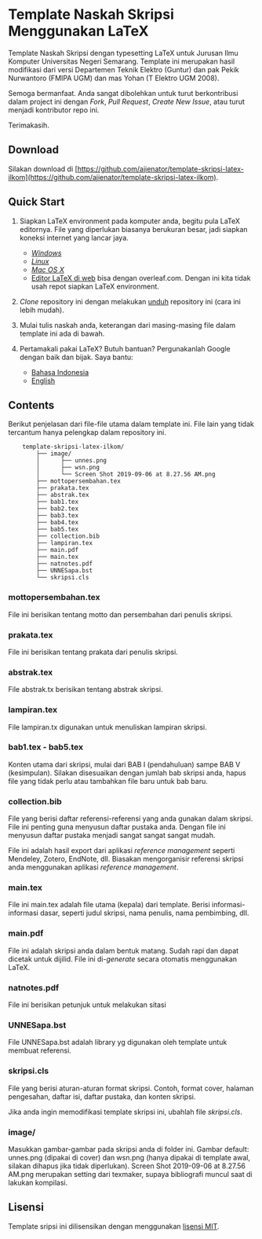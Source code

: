 Template Naskah Skripsi Menggunakan LaTeX
==========================================

Template Naskah Skripsi dengan typesetting LaTeX untuk Jurusan Ilmu Komputer Universitas Negeri Semarang. Template ini merupakan hasil modifikasi dari versi Departemen Teknik Elektro (Guntur) dan pak Pekik Nurwantoro (FMIPA UGM) dan mas Yohan (T Elektro UGM 2008).

Semoga bermanfaat. Anda sangat dibolehkan untuk turut berkontribusi dalam project ini dengan *Fork*, *Pull Request*, *Create New Issue*, atau turut menjadi kontributor repo ini.

Terimakasih.

Download
--------
Silakan download di [https://github.com/ajienator/template-skripsi-latex-ilkom](https://github.com/ajienator/template-skripsi-latex-ilkom).

Quick Start
-----------
1. Siapkan LaTeX environment pada komputer anda, begitu pula LaTeX editornya. File yang diperlukan biasanya berukuran besar, jadi siapkan koneksi internet yang lancar jaya.
	- [*Windows*](https://www.google.com/search?q=windows+setup+latex&oq=windows+setup+latex&aqs=chrome..69i57.6207j0j7&sourceid=chrome&es_sm=91&ie=UTF-8)
	- [*Linux*](https://www.google.com/search?q=windows+setup+latex&oq=windows+setup+latex&aqs=chrome..69i57.6207j0j7&sourceid=chrome&es_sm=91&ie=UTF-8#q=linux+setup+latex)
	- [*Mac OS X*](https://www.google.com/search?q=windows+setup+latex&oq=windows+setup+latex&aqs=chrome..69i57.6207j0j7&sourceid=chrome&es_sm=91&ie=UTF-8#q=mac+setup+latex)
	- [Editor LaTeX di web](https://www.overleaf.com/) bisa dengan overleaf.com. Dengan ini kita tidak usah repot siapkan LaTeX environment.

2. *Clone* repository ini dengan melakukan [unduh](https://github.com/ajienator/template-skripsi-latex-ilkom) repository ini (cara ini lebih mudah).
3. Mulai tulis naskah anda, keterangan dari masing-masing file dalam template ini ada di bawah.
4. Pertamakali pakai LaTeX? Butuh bantuan? Pergunakanlah Google dengan baik dan bijak. Saya bantu:
	- [Bahasa Indonesia](https://www.google.com/search?q=tutorial+menggunakan+latex&oq=tutorial+menggunakan+latex&aqs=chrome..69i57j0.3219j0j7&sourceid=chrome&es_sm=91&ie=UTF-8)
	- [English](https://www.google.com/search?q=latex+tutorial&oq=latex+tutorial&aqs=chrome..69i57j69i65l3j69i60l2.1884j0j7&sourceid=chrome&es_sm=91&ie=UTF-8)

Contents
--------
Berikut penjelasan dari file-file utama dalam template ini. File lain yang tidak tercantum hanya pelengkap dalam repository ini.

		template-skripsi-latex-ilkom/
			├── image/
			│	   ├── unnes.png
			│	   ├── wsn.png
			│	   └── Screen Shot 2019-09-06 at 8.27.56 AM.png
			├── mottopersembahan.tex
			├── prakata.tex
			├── abstrak.tex
			├── bab1.tex
			├── bab2.tex
			├── bab3.tex
			├── bab4.tex
			├── bab5.tex
			├── collection.bib
			├── lampiran.tex
			├── main.pdf
			├── main.tex
			├── natnotes.pdf
			├── UNNESapa.bst
			└── skripsi.cls


### mottopersembahan.tex
File ini berisikan tentang motto dan persembahan dari penulis skripsi.

### prakata.tex
File ini berisikan tentang prakata dari penulis skripsi.

### abstrak.tex
File abstrak.tx berisikan tentang abstrak skripsi.

### lampiran.tex
File lampiran.tx digunakan untuk menuliskan lampiran skripsi.

### bab1.tex - bab5.tex
Konten utama dari skripsi, mulai dari BAB I (pendahuluan) sampe BAB V (kesimpulan). Silakan disesuaikan dengan jumlah bab skripsi anda, hapus file yang tidak perlu atau tambahkan file baru untuk bab baru.

### collection.bib
File yang berisi daftar referensi-referensi yang anda gunakan dalam skripsi. File ini penting guna menyusun daftar pustaka anda. Dengan file ini menyusun daftar pustaka menjadi sangat sangat sangat mudah.

File ini adalah hasil export dari aplikasi *reference management* seperti Mendeley, Zotero, EndNote, dll. Biasakan mengorganisir referensi skripsi anda menggunakan aplikasi *reference management*.

### main.tex
File ini main.tex adalah file utama (kepala) dari template. Berisi informasi-informasi dasar, seperti judul skripsi, nama penulis, nama pembimbing, dll.

### main.pdf
File ini adalah skripsi anda dalam bentuk matang. Sudah rapi dan dapat dicetak untuk dijilid. File ini di-*generate* secara otomatis menggunakan LaTeX.

### natnotes.pdf
File ini berisikan petunjuk untuk melakukan sitasi

### UNNESapa.bst
File UNNESapa.bst adalah library yg digunakan oleh template untuk membuat referensi.

### skripsi.cls
File yang berisi aturan-aturan format skripsi. Contoh, format cover, halaman pengesahan, daftar isi, daftar pustaka, dan konten skripsi.

Jika anda ingin memodifikasi template skripsi ini, ubahlah file *skripsi.cls*.

### image/
Masukkan gambar-gambar pada skripsi anda di folder ini. Gambar default: unnes.png (dipakai di cover) dan wsn.png (hanya dipakai di template awal, silakan dihapus jika tidak diperlukan). Screen Shot 2019-09-06 at 8.27.56 AM.png merupakan setting dari texmaker, supaya bibliografi muncul saat di lakukan kompilasi.
			

Lisensi
-------
Template sripsi ini dilisensikan dengan menggunakan [lisensi MIT](https://raw.githubusercontent.com/gtrdp/template-skripsi/master/LICENSE).
